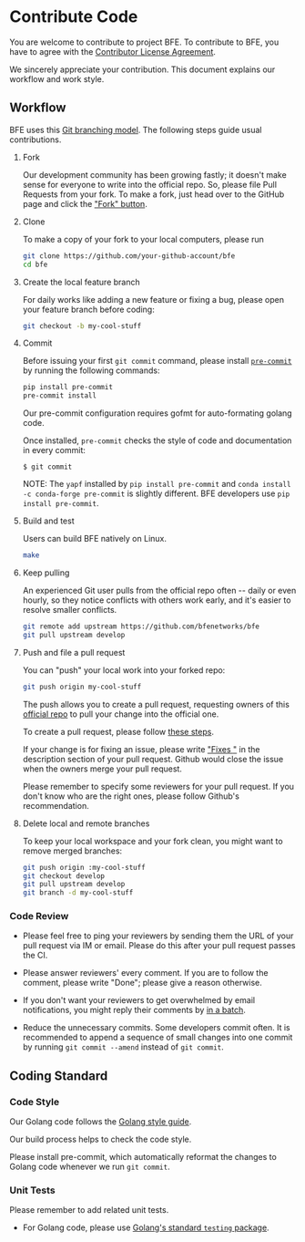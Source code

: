 # Contribute Code

You are welcome to contribute to project BFE. To contribute to BFE, you have to agree with the 
[Contributor License Agreement](https://cla-assistant.io/bfenetworks/bfe).

We sincerely appreciate your contribution. This document explains our workflow and work style.

## Workflow

BFE uses this [Git branching model](http://nvie.com/posts/a-successful-git-branching-model/). The following steps guide usual contributions.

1. Fork

   Our development community has been growing fastly; it doesn't make sense for everyone to write into the official repo.  So, please file Pull Requests from your fork.  To make a fork, just head over to the GitHub page and click the ["Fork" button](https://help.github.com/articles/fork-a-repo/).

1. Clone

   To make a copy of your fork to your local computers, please run

   ```bash
   git clone https://github.com/your-github-account/bfe
   cd bfe
   ```

1. Create the local feature branch

   For daily works like adding a new feature or fixing a bug, please open your feature branch before coding:

   ```bash
   git checkout -b my-cool-stuff
   ```

1. Commit

   Before issuing your first `git commit` command, please install [`pre-commit`](http://pre-commit.com/) by running the following commands:

   ```bash
   pip install pre-commit
   pre-commit install
   ```

   Our pre-commit configuration requires gofmt for auto-formating golang code.

   Once installed, `pre-commit` checks the style of code and documentation in every commit: 

   ```
   $ git commit
   ```

	NOTE: The `yapf` installed by `pip install pre-commit` and `conda install -c conda-forge pre-commit` is slightly different. BFE developers use `pip install pre-commit`.

1. Build and test

   Users can build BFE natively on Linux. 

   ```bash
   make
   ```

1. Keep pulling

   An experienced Git user pulls from the official repo often -- daily or even hourly, so they notice conflicts with others work early, and it's easier to resolve smaller conflicts.

   ```bash
   git remote add upstream https://github.com/bfenetworks/bfe
   git pull upstream develop
   ```

1. Push and file a pull request

   You can "push" your local work into your forked repo:

   ```bash
   git push origin my-cool-stuff
   ```

   The push allows you to create a pull request, requesting owners of this [official repo](https://github.com/bfenetworks/bfe) to pull your change into the official one.

   To create a pull request, please follow [these steps](https://help.github.com/articles/creating-a-pull-request/).

   If your change is for fixing an issue, please write ["Fixes <issue-URL>"](https://help.github.com/articles/closing-issues-using-keywords/) in the description section of your pull request.  Github would close the issue when the owners merge your pull request.

   Please remember to specify some reviewers for your pull request. If you don't know who are the right ones, please follow Github's recommendation.


1. Delete local and remote branches

   To keep your local workspace and your fork clean, you might want to remove merged branches:

   ```bash
   git push origin :my-cool-stuff
   git checkout develop
   git pull upstream develop
   git branch -d my-cool-stuff
   ```

### Code Review

-  Please feel free to ping your reviewers by sending them the URL of your pull request via IM or email. Please do this after your pull request passes the CI.

- Please answer reviewers' every comment. If you are to follow the comment, please write "Done"; please give a reason otherwise.

- If you don't want your reviewers to get overwhelmed by email notifications, you might reply their comments by [in a batch](https://help.github.com/articles/reviewing-proposed-changes-in-a-pull-request/).

- Reduce the unnecessary commits.  Some developers commit often.  It is recommended to append a sequence of small changes into one commit by running `git commit --amend` instead of `git commit`.


## Coding Standard

### Code Style

Our Golang code follows the [Golang style guide](https://github.com/golang/go/wiki/Style).

Our build process helps to check the code style. 

Please install pre-commit, which automatically reformat the changes to Golang code whenever we run `git commit`.  

### Unit Tests

Please remember to add related unit tests.

- For Golang code, please use [Golang's standard `testing` package](https://golang.org/pkg/testing/).

